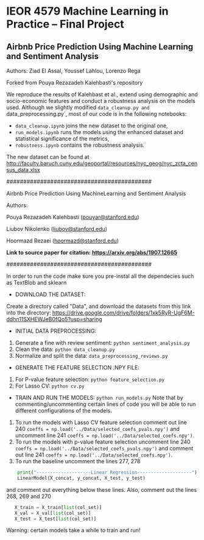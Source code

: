 # IEOR 4579 Machine Learning in Practice – Final Project
## Airbnb Price Prediction Using Machine Learning and Sentiment Analysis

Authors: Ziad El Assal, Youssef Lahlou, Lorenzo Rega

Forked from Pouya Rezazadeh Kalehbasti's repository

We reproduce the results of Kalehbast et al., extend using demographic and socio-economic features and conduct a robustness analysis on the models used. 
Although we slightly modified `data_cleanup.py and `data_preprocessing.py`, most of our code is in the following notebooks:
- `data_cleanup.ipynb` joins the new dataset to the original one,
- `run_models.ipynb` runs the models using the enhanced dataset and statistical significance of the metrics, 
- `robustness.ipynb` contains the robustness analysis.

The new dataset can be found at http://faculty.baruch.cuny.edu/geoportal/resources/nyc_geog/nyc_zcta_census_data.xlsx

###########################################

Airbnb Price Prediction Using MachineLearning and Sentiment Analysis

Authors:

Pouya Rezazadeh Kalehbasti (pouyar@stanford.edu)

Liubov Nikolenko (liubov@stanford.edu)

Hoormazd Rezaei (hoormazd@stanford.edu)

**Link to source paper for citation: https://arxiv.org/abs/1907.12665**

###########################################

In order to run the code make sure you pre-instal all the dependecies such as
TextBlob and sklearn

+ DOWNLOAD THE DATASET:

Create a directory called "Data", and download the datasets from this link into the directory:
https://drive.google.com/drive/folders/1xk5RyR-UgF6M-ddhn11SXHEWJeB0fQo5?usp=sharing


+ INITIAL DATA PREPROCESSING:
1. Generate a fine with review sentiment: `python sentiment_analysis.py`
2. Clean the data: `python data_cleanup.py`
3. Normalize and split the data: `data_preprocessing_reviews.py`

+ GENERATE THE FEATURE SELECTION .NPY FILE:
1. For P-value feature selection: `python feature_selection.py`
2. For Lasso CV: `python cv.py`

+ TRAIN AND RUN THE MODELS:
`python run_models.py`
Note that by commenting/uncommenting certain lines of code you will be able to
run different configurations of the models.
1. To run the models with Lasso CV feature selection comment out line 240
`coeffs = np.load('../Data/selected_coefs_pvals.npy')` and uncomment line 241
`coeffs = np.load('../Data/selected_coefs.npy')`.
2. To run the models with p-value feature selection uncomment line 240
`coeffs = np.load('../Data/selected_coefs_pvals.npy')` and comment out line 241
`coeffs = np.load('../Data/selected_coefs.npy')`.
3. To run the baseline uncomment the lines 277, 278
```python
    print("--------------------Linear Regression--------------------")
    LinearModel(X_concat, y_concat, X_test, y_test)
 ```
 and comment out everything below these lines. Also, comment out the lines 268, 269 and 270
 ```python
    X_train = X_train[list(col_set)]
    X_val = X_val[list(col_set)]
    X_test = X_test[list(col_set)]
 ```

Warning: certain models take a while to train and run!

